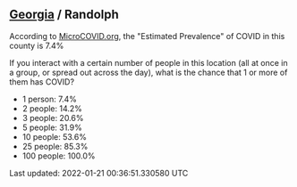 
## [Georgia](/united-states/georgia) / Randolph

According to [MicroCOVID.org](http://microcovid.org),
the "Estimated Prevalence" of COVID in this county is 7.4%

If you interact with a certain number of people in this location
(all at once in a group, or spread out across the day), what is the chance that
1 or more of them has COVID?

- 1 person: 7.4%
- 2 people: 14.2%
- 3 people: 20.6%
- 5 people: 31.9%
- 10 people: 53.6%
- 25 people: 85.3%
- 100 people: 100.0%

Last updated: 2022-01-21 00:36:51.330580 UTC
